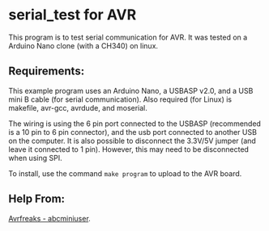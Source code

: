 # serial_test for AVR

This program is to test serial communication for AVR. It was tested on a Arduino Nano clone (with a CH340) on linux.

## Requirements:
This example program uses an Arduino Nano, a USBASP v2.0, and a USB mini B cable (for serial communication).
Also required (for Linux) is makefile, avr-gcc, avrdude, and moserial.

The wiring is using the 6 pin port connected to the USBASP (recommended is a 10 pin to 6 pin connector), and the usb port connected to another USB on the computer. 
It is also possible to disconnect the 3.3V/5V jumper (and leave it connected to 1 pin). However, this may need to be disconnected when using SPI.

To install, use the command `make program` to upload to the AVR board.

## Help From:
[Avrfreaks - abcminiuser](https://www.avrfreaks.net/forum/tut-soft-using-usart-serial-communications).
